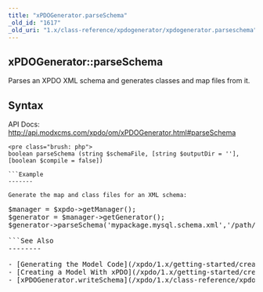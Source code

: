 ```yaml
---
title: "xPDOGenerator.parseSchema"
_old_id: "1617"
_old_uri: "1.x/class-reference/xpdogenerator/xpdogenerator.parseschema"
---
```


xPDOGenerator::parseSchema
--------------------------

Parses an XPDO XML schema and generates classes and map files from it.

Syntax
------

API Docs: <http://api.modxcms.com/xpdo/om/xPDOGenerator.html#parseSchema>

```
<pre class="brush: php">
boolean parseSchema (string $schemaFile, [string $outputDir = ''], [boolean $compile = false])

```Example
-------

Generate the map and class files for an XML schema:

```
<pre class="brush: php">
$manager = $xpdo->getManager();
$generator = $manager->getGenerator();
$generator->parseSchema('mypackage.mysql.schema.xml','/path/to/mypackage/model/');

```See Also
--------

- [Generating the Model Code](/xpdo/1.x/getting-started/creating-a-model-with-xpdo/generating-the-model-code "Generating the Model Code")
- [Creating a Model With xPDO](/xpdo/1.x/getting-started/creating-a-model-with-xpdo "Creating a Model With xPDO")
- [xPDOGenerator.writeSchema](/xpdo/1.x/class-reference/xpdogenerator/xpdogenerator.writeschema "xPDOGenerator.writeSchema")